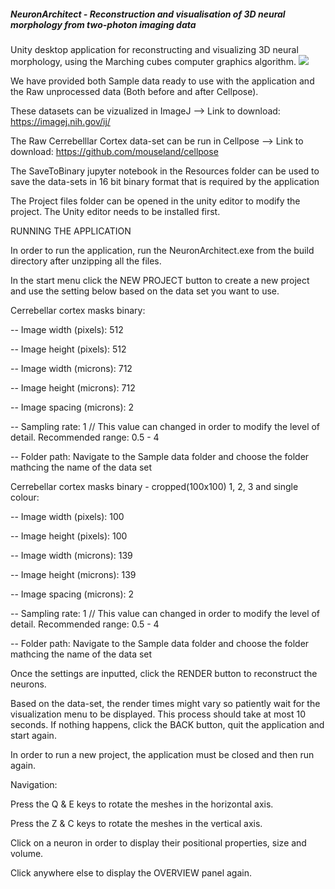 ##### NeuronArchitect - Reconstruction and visualisation of 3D neural morphology from two-photon imaging data #####

Unity desktop application for reconstructing and visualizing 3D neural morphology, using the Marching cubes computer graphics algorithm. 
![](https://github.com/davidcnitu/NeuronArchitect/RecontructionProcess.gif)


We have provided both Sample data ready to use with the application and the Raw unprocessed data (Both before and after Cellpose).

These datasets can be vizualized in ImageJ --> Link to download: https://imagej.nih.gov/ij/

The Raw Cerrebelllar Cortex data-set can be run in Cellpose --> Link to download: https://github.com/mouseland/cellpose

The SaveToBinary jupyter notebook in the Resources folder can be used to save the data-sets in 16 bit binary format that
is required by the application

The Project files folder can be opened in the unity editor to modify the project. The Unity editor needs to be installed first. 

RUNNING THE APPLICATION
 
In order to run the application, run the NeuronArchitect.exe from the build directory after unzipping all the files. 

In the start menu click the NEW PROJECT button to create a  new project and use the setting below based on the data set you want to use.


Cerrebellar cortex masks binary:

-- Image width (pixels): 512

-- Image height (pixels): 512

-- Image width (microns): 712

-- Image height (microns): 712

-- Image spacing (microns): 2

-- Sampling rate: 1 // This value can changed in order to modify the level of detail. Recommended range: 0.5 - 4

-- Folder path: Navigate to the Sample data folder and choose the folder mathcing the name of the data set


Cerrebellar cortex masks binary - cropped(100x100) 1, 2, 3 and single colour:

-- Image width (pixels): 100

-- Image height (pixels): 100

-- Image width (microns): 139

-- Image height (microns): 139

-- Image spacing (microns): 2

-- Sampling rate: 1 // This value can changed in order to modify the level of detail. Recommended range: 0.5 - 4

-- Folder path: Navigate to the Sample data folder and choose the folder mathcing the name of the data set


Once the settings are inputted, click the RENDER button to reconstruct the neurons. 

Based on the data-set, the render times might vary so patiently wait for the visualization menu to be displayed. This
process should take at most 10 seconds. If nothing happens, click the BACK button, quit the application and start again. 

In order to run a new project, the application must be closed and then run again.

Navigation: 

Press the Q & E keys to rotate the meshes in the horizontal axis.

Press the Z & C keys to rotate the meshes in the vertical axis. 

Click on a neuron in order to display their positional properties, size and volume.

Click anywhere else to display the OVERVIEW  panel again. 

